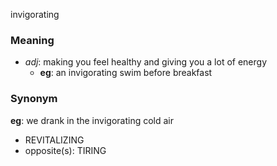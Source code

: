 invigorating
### Meaning
+ _adj_: making you feel healthy and giving you a lot of energy
    + __eg__: an invigorating swim before breakfast

### Synonym

__eg__: we drank in the invigorating cold air

+ REVITALIZING
+ opposite(s): TIRING


